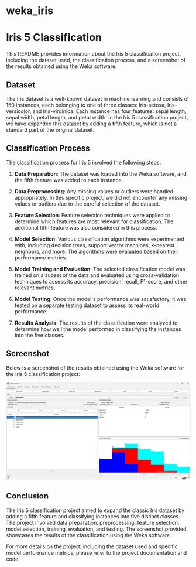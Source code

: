 # weka_iris
# Iris 5 Classification 

This README provides information about the Iris 5 classification project, including the dataset used, the classification process, and a screenshot of the results obtained using the Weka software.

## Dataset
The Iris dataset is a well-known dataset in machine learning and consists of 150 instances, each belonging to one of three classes: Iris-setosa, Iris-versicolor, and Iris-virginica. Each instance has four features: sepal length, sepal width, petal length, and petal width. In the Iris 5 classification project, we have expanded this dataset by adding a fifth feature, which is not a standard part of the original dataset.

## Classification Process
The classification process for Iris 5 involved the following steps:

1. **Data Preparation**: The dataset was loaded into the Weka software, and the fifth feature was added to each instance.

2. **Data Preprocessing**: Any missing values or outliers were handled appropriately. In this specific project, we did not encounter any missing values or outliers due to the careful selection of the dataset.

3. **Feature Selection**: Feature selection techniques were applied to determine which features are most relevant for classification. The additional fifth feature was also considered in this process.

4. **Model Selection**: Various classification algorithms were experimented with, including decision trees, support vector machines, k-nearest neighbors, and more. The algorithms were evaluated based on their performance metrics.

5. **Model Training and Evaluation**: The selected classification model was trained on a subset of the data and evaluated using cross-validation techniques to assess its accuracy, precision, recall, F1-score, and other relevant metrics.

6. **Model Testing**: Once the model's performance was satisfactory, it was tested on a separate testing dataset to assess its real-world performance.

7. **Results Analysis**: The results of the classification were analyzed to determine how well the model performed in classifying the instances into the five classes.

## Screenshot
Below is a screenshot of the results obtained using the Weka software for the Iris 5 classification project:

![Iris 5 Classification Screenshot](https://github.com/Benny-752/weka_iris/blob/main/Screenshot%202023-10-06%20232129.png)

## Conclusion
The Iris 5 classification project aimed to expand the classic Iris dataset by adding a fifth feature and classifying instances into five distinct classes. The project involved data preparation, preprocessing, feature selection, model selection, training, evaluation, and testing. The screenshot provided showcases the results of the classification using the Weka software.

For more details on the project, including the dataset used and specific model performance metrics, please refer to the project documentation and code.
